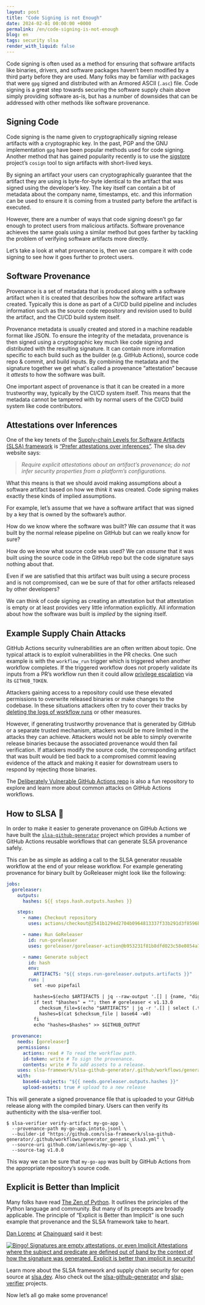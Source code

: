 ```yaml
---
layout: post
title: "Code Signing is not Enough"
date: 2024-02-01 00:00:00 +0000
permalink: /en/code-signing-is-not-enough
blog: en
tags: security slsa
render_with_liquid: false
---
```


<!-- textlint-disable rousseau -->

Code signing is often used as a method for ensuring that software artifacts
like binaries, drivers, and software packages haven’t been modified by a third
party before they are used. Many folks may be familiar with packages that were
`gpg` signed and distributed with an Armored ASCII (`.asc`) file. Code signing
is a great step towards securing the software supply chain above simply
providing software as-is, but has a number of downsides that can be addressed
with other methods like software provenance.

## Signing Code

Code signing is the name given to cryptographically signing release artifacts
with a cryptographic key. In the past, PGP and the GNU implementation `gpg`
have been popular methods used for code signing. Another method that has gained
popularity recently is to use the [sigstore](https://www.sigstore.dev/)
project’s `cosign` tool to sign artifacts with short-lived keys.

By signing an artifact your users can cryptographically guarantee that the
artifact they are using is byte-for-byte identical to the artifact that was
signed using the developer’s key. The key itself can contain a bit of metadata
about the company name, timestamps, etc. and this information can be used to
ensure it is coming from a trusted party before the artifact is executed.

However, there are a number of ways that code signing doesn’t go far enough to
protect users from malicious artifacts. Software provenance achieves the same
goals using a similar method but goes farther by tackling the problem of
verifying software artifacts more directly.

Let’s take a look at what provenance is, then we can compare it with code
signing to see how it goes further to protect users.

## Software Provenance

Provenance is a set of metadata that is produced along with a software artifact
when it is created that describes how the software artifact was created.
Typically this is done as part of a CI/CD build pipeline and includes
information such as the source code repository and revision used to build the
artifact, and the CI/CD build system itself.

Provenance metadata is usually created and stored in a machine readable format
like JSON. To ensure the integrity of the metadata, provenance is then signed
using a cryptographic key much like code signing and distributed with the
resulting signature. It can contain more information specific to each build
such as the builder (e.g. GitHub Actions), source code repo & commit, and build
inputs. By combining the metadata and the signature together we get what's
called a provenance “attestation” because it _attests_ to how the software was
built.

One important aspect of provenance is that it can be created in a more
trustworthy way, typically by the CI/CD system itself. This means that the
metadata cannot be tampered with by normal users of the CI/CD build system like
code contributors.

## Attestations over Inferences

One of the key tenets of the [Supply-chain Levels for Software Artifacts (SLSA)
framework](https://slsa.dev/) is [“Prefer attestations over
inferences”](https://slsa.dev/spec/v1.0/principles#prefer-attestations-over-inferences).
The slsa.dev website says:

> _Require explicit attestations about an artifact’s provenance; do not infer
> security properties from a platform’s configurations._

What this means is that we should avoid making assumptions about a software
artifact based on how we _think_ it was created. Code signing makes exactly
these kinds of implied assumptions.

For example, let’s assume that we have a software artifact that was signed by a
key that is owned by the software’s author.

How do we know where the software was built? We can _assume_ that it was built
by the normal release pipeline on GitHub but can we really know for sure?

How do we know what source code was used? We can _assume_ that it was built
using the source code in the GitHub repo but the code signature says nothing
about that.

Even if we are satisfied that this artifact was built using a secure process
and is not compromised, can we be sure of that for other artifacts released by
other developers?

We can think of code signing as creating an attestation but that attestation is
empty or at least provides very little information explicitly. All information
about how the software was built is _implied_ by the signing itself.

## Example Supply Chain Attacks

GitHub Actions security vulnerabilities are an often written about topic. One
typical attack is to exploit vulnerabilities in the PR checks. One such example
is with the `workflow_run` trigger which is triggered when another workflow
completes. If the triggered workflow does not properly validate its inputs from
a PR’s workflow run then it could allow [privilege
escalation](https://www.legitsecurity.com/blog/github-privilege-escalation-vulnerability)
via its `GITHUB_TOKEN`.

Attackers gaining access to a repository could use these elevated permissions
to overwrite released binaries or make changes to the codebase. In these
situations attackers often try to cover their tracks by
[deleting the logs of workflow runs](https://adnanthekhan.com/2023/12/20/one-supply-chain-attack-to-rule-them-all/?utm_source=pocket_saves)
or other measures.

However, if generating trustworthy provenance that is generated by GitHub or a
separate trusted mechanism, attackers would be more limited in the attacks they
can achieve. Attackers would not be able to simply overwrite release binaries
because the associated provenance would then fail verification. If attackers
modify the source code, the corresponding artifact that was built would be tied
back to a compromised commit leaving evidence of the attack and making it
easier for downstream users to respond by rejecting those binaries.

The [Deliberately Vulnerable GitHub Actions
repo](https://github.com/step-security/github-actions-goat) is also a fun
repository to explore and learn more about common attacks on GitHub Actions
workflows.

## How to SLSA 💃

In order to make it easier to generate provenance on GitHub Actions we have
built the
[`slsa-github-generator`](https://github.com/slsa-framework/slsa-github-generator/tree/main)
project which provides a number of GitHub Actions reusable workflows that can
generate SLSA provenance safely.

This can be as simple as adding a call to the SLSA generator reusable workflow
at the end of your release workflow. For example generating provenance for
binary built by GoReleaser might look like the following:

```yaml
jobs:
  goreleaser:
    outputs:
      hashes: ${{ steps.hash.outputs.hashes }}

    steps:
      - name: Checkout repository
        uses: actions/checkout@2541b1294d2704b0964813337f33b291d3f8596b # tag=v3

      - name: Run GoReleaser
        id: run-goreleaser
        uses: goreleaser/goreleaser-action@b953231f81b8dfd023c58e0854a721e35037f28b # tag=v3

      - name: Generate subject
        id: hash
        env:
          ARTIFACTS: "${{ steps.run-goreleaser.outputs.artifacts }}"
        run: |
          set -euo pipefail

          hashes=$(echo $ARTIFACTS | jq --raw-output '.[] | {name, "digest": (.extra.Digest // .extra.Checksum)} | select(.digest) | {digest} + {name} | join("  ") | sub("^sha256:";"")' | base64 -w0)
          if test "$hashes" = ""; then # goreleaser < v1.13.0
            checksum_file=$(echo "$ARTIFACTS" | jq -r '.[] | select (.type=="Checksum") | .path')
            hashes=$(cat $checksum_file | base64 -w0)
          fi
          echo "hashes=$hashes" >> $GITHUB_OUTPUT

  provenance:
    needs: [goreleaser]
    permissions:
      actions: read # To read the workflow path.
      id-token: write # To sign the provenance.
      contents: write # To add assets to a release.
    uses: slsa-framework/slsa-github-generator/.github/workflows/generator_generic_slsa3.yml@v1.9.0
    with:
      base64-subjects: "${{ needs.goreleaser.outputs.hashes }}"
      upload-assets: true # upload to a new release
```

This will generate a signed provenance file that is uploaded to your GitHub
release along with the compiled binary. Users can then verify its authenticity
with the slsa-verifier tool.

```shell
$ slsa-verifier verify-artifact my-go-app \
  --provenance-path my-go-app.intoto.jsonl \
  --builder-id "https://github.com/slsa-framework/slsa-github-generator/.github/workflows/generator_generic_slsa3.yml" \
  --source-uri github.com/ianlewis/my-go-app \
  --source-tag v1.0.0
```

This way we can be sure that `my-go-app` was built by GitHub Actions from the
appropriate repository’s source code.

## Explicit is Better than Implicit

Many folks have read [The Zen of Python](https://peps.python.org/pep-0020/). It
outlines the principles of the Python language and community. But many of its
precepts are broadly applicable. The principle of “Explicit is Better than
Implicit” is one such example that provenance and the SLSA framework take to
heart.

[Dan Lorenc](https://twitter.com/lorenc_dan) at
[Chainguard](https://www.chainguard.dev/) said it best:

[![Bingo! Signatures are empty attestations, or even Implicit Attestations where the subject and predicate are defined out of band by the context of how the signature was generated. Explicit is better than implicit in security!](/assets/images/2024-02-01-code-signing-is-not-enough/6dGDemchbsY5Yj9.png "image_tooltip")](https://twitter.com/lorenc_dan/status/1720818749102575710)

Learn more about the SLSA framework and supply chain security for open source
at [slsa.dev](https://slsa.dev). Also check out the
[slsa-github-generator](https://github.com/slsa-framework/slsa-github-generator)
and [slsa-verifier](https://github.com/slsa-framework/slsa-verifier) projects.

Now let’s all go make some provenance!

<!-- textlint-enable rousseau -->
